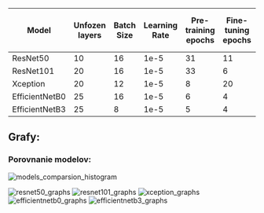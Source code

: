 | Model          | Unfozen layers | Batch Size | Learning Rate | Pre-training epochs | Fine-tuning epochs | Pre-training val accuracy | Fine-tuning val accuracy | Val accuracy difference | Pre-training val loss | Fine-tuning val loss | Val loss diffrence | 
|----------------|----------------|------------|---------------|---------------------|--------------------|---------------------------|--------------------------|-------------------------|-----------------------|----------------------|--------------------|
| ResNet50       | 10             | 16         | 1e-5          | 31                  | 11                 | 0.61                      | 0.8                      | 0.19                    | 0.65                  | 0.42                 | -0.23              | 
| ResNet101      | 20             | 16         | 1e-5          | 33                  | 6                  | 0.61                      | 0.79                     | 0.18                    | 0.66                  | 0.44                 | -0.22              | 
| Xception       | 20             | 12         | 1e-5          | 8                   | 20                 | 0.77                      | 0.99                     | 0.22                    | 0.48                  | 0.02                 | -0.46              | 
| EfficientNetB0 | 25             | 16         | 1e-5          | 6                   | 4                  | 0.5                       | 0.54                     | 0.04                    | 0.69                  | 0.69                 | 0                  | 
| EfficientNetB3 | 25             | 8          | 1e-5          | 5                   | 4                  | 0.52                      | 0.58                     | 0.06                    | 0.69                  | 0.67                 | -0.02              |

## Grafy:
### Porovnanie modelov:
![models_comparsion_histogram](https://github.com/user-attachments/assets/486831cb-ce56-47e3-bedb-74be89491fb6)

![resnet50_graphs](https://github.com/user-attachments/assets/a112f0da-0c9b-4464-b02d-88f8d4a3eea7)
![resnet101_graphs](https://github.com/user-attachments/assets/88cde356-d731-41f7-aecf-a4440ae64dff)
![xception_graphs](https://github.com/user-attachments/assets/166cf47b-beb7-4f7b-a8a0-9d748e832c13)
![efficientnetb0_graphs](https://github.com/user-attachments/assets/8a3bc6fa-c486-402e-90fc-96ac61df1d8c)
![efficientnetb3_graphs](https://github.com/user-attachments/assets/d86e3e08-e524-4068-b2ca-bd12221da632)

